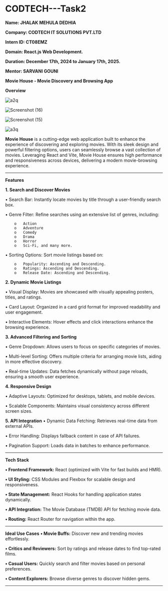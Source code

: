 # CODTECH---Task2
**Name: JHALAK MEHULA DEDHIA**

**Company: CODTECH IT SOLUTIONS PVT.LTD**

**Intern ID: CT08EMZ**

**Domain: React.js Web Development.**

**Duration: December 17th, 2024 to January 17th, 2025.**

**Mentor: SARVANI GOUNI**

**Movie House - Movie Discovery and Browsing App**

**Overview**

![a2q](https://github.com/user-attachments/assets/35610ecf-2fd2-442e-9d00-05d7443544d1)


![Screenshot (16)](https://github.com/user-attachments/assets/7d4de8f8-8f46-46a7-8b11-b3aba231d7f4)


![Screenshot (15)](https://github.com/user-attachments/assets/e3c0e543-7fdd-4031-a3fe-195309322923)


![a3q](https://github.com/user-attachments/assets/ad7d4906-f4f6-4823-a9c7-a69e51255404)


**Movie House** is a cutting-edge web application built to enhance the experience of discovering and exploring movies. With its sleek design and powerful filtering options, users can seamlessly browse a vast collection of movies. Leveraging React and Vite, Movie House ensures high performance and responsiveness across devices, delivering a modern movie-browsing experience.
________________________________________
**Features**

**1. Search and Discover Movies**

   •	Search Bar: Instantly locate movies by title through a user-friendly search box.
   
   •	Genre Filter: Refine searches using an extensive list of genres, including:
   
        o	Action
        o	Adventure
        o	Comedy
        o	Drama
        o	Horror
        o	Sci-Fi, and many more.
        
   •	Sorting Options: Sort movie listings based on:
   
        o	Popularity: Ascending and Descending.
        o	Ratings: Ascending and Descending.
        o	Release Date: Ascending and Descending.
        
**2. Dynamic Movie Listings**

•	Visual Display: Movies are showcased with visually appealing posters, titles, and ratings.

•	Card Layout: Organized in a card grid format for improved readability and user engagement.

•	Interactive Elements: Hover effects and click interactions enhance the browsing experience.

**3. Advanced Filtering and Sorting**

•	Genre Dropdown: Allows users to focus on specific categories of movies.

•	Multi-level Sorting: Offers multiple criteria for arranging movie lists, aiding in more effective discovery.

•	Real-time Updates: Data fetches dynamically without page reloads, ensuring a smooth user experience.

**4. Responsive Design**

•	Adaptive Layouts: Optimized for desktops, tablets, and mobile devices.

•	Scalable Components: Maintains visual consistency across different screen sizes.

**5. API Integration**
•	Dynamic Data Fetching: Retrieves real-time data from external APIs.

•	Error Handling: Displays fallback content in case of API failures.

•	Pagination Support: Loads data in batches to enhance performance.
________________________________________
**Tech Stack**

**•	Frontend Framework:** React (optimized with Vite for fast builds and HMR).

**•	UI Styling:** CSS Modules and Flexbox for scalable design and responsiveness.

**•	State Management:** React Hooks for handling application states dynamically.

**•	API Integration:** The Movie Database (TMDB) API for fetching movie data.

**•	Routing:** React Router for navigation within the app.
________________________________________
**Ideal Use Cases**
**•	Movie Buffs:** Discover new and trending movies effortlessly.

**•	Critics and Reviewers:** Sort by ratings and release dates to find top-rated films.

**•	Casual Users:** Quickly search and filter movies based on personal preferences.

**•	Content Explorers:** Browse diverse genres to discover hidden gems.
________________________________________
